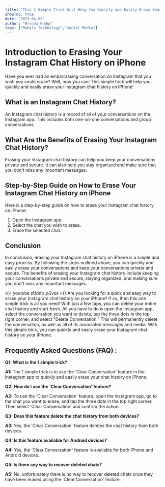 ```yaml
---
title: "This 1 Simple Trick Will Help You Quickly and Easily Erase Your Instagram Chat History on iPhone!"
ShowToc: true 
date: "2023-04-09"
author: "Brenda Hodge" 
tags: ["Mobile Technology","Social Media"]
---
```

# Introduction to Erasing Your Instagram Chat History on iPhone
Have you ever had an embarrassing conversation on Instagram that you wish you could erase? Well, now you can! This simple trick will help you quickly and easily erase your Instagram chat history on iPhone!

## What is an Instagram Chat History?
An Instagram chat history is a record of all of your conversations on the Instagram app. This includes both one-on-one conversations and group conversations.

## What Are the Benefits of Erasing Your Instagram Chat History?
Erasing your Instagram chat history can help you keep your conversations private and secure. It can also help you stay organized and make sure that you don't miss any important messages.

## Step-by-Step Guide on How to Erase Your Instagram Chat History on iPhone
Here is a step-by-step guide on how to erase your Instagram chat history on iPhone:

1. Open the Instagram app.
2. Select the chat you wish to erase.
3. Erase the selected chat.

## Conclusion
In conclusion, erasing your Instagram chat history on iPhone is a simple and easy process. By following the steps outlined above, you can quickly and easily erase your conversations and keep your conversations private and secure. The benefits of erasing your Instagram chat history include keeping your conversations private and secure, staying organized, and making sure you don't miss any important messages.

{{< youtube zUdnb_p3vos >}} 
Are you looking for a quick and easy way to erase your Instagram chat history on your iPhone? If so, then this one simple trick is all you need! With just a few taps, you can delete your entire chat history and start fresh. All you have to do is open the Instagram app, select the conversation you want to delete, tap the three dots in the top right corner, and select "Delete Conversation." This will permanently delete the conversation, as well as all of its associated messages and media. With this simple trick, you can quickly and easily erase your Instagram chat history on your iPhone.

## Frequently Asked Questions (FAQ) :
**Q1: What is the 1 simple trick?**

**A1:** The 1 simple trick is to use the 'Clear Conversation' feature in the Instagram app to quickly and easily erase your chat history on iPhone.

**Q2: How do I use the 'Clear Conversation' feature?**

**A2:** To use the 'Clear Conversation' feature, open the Instagram app, go to the chat you want to erase, and tap the three dots in the top right corner. Then select 'Clear Conversation' and confirm the action.

**Q3: Does this feature delete the chat history from both devices?**

**A3:** Yes, the 'Clear Conversation' feature deletes the chat history from both devices.

**Q4: Is this feature available for Android devices?**

**A4:** Yes, the 'Clear Conversation' feature is available for both iPhone and Android devices.

**Q5: Is there any way to recover deleted chats?**

**A5:** No, unfortunately there is no way to recover deleted chats once they have been erased using the 'Clear Conversation' feature.


